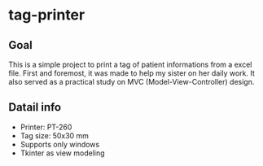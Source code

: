 # tag-printer

## Goal

This is a simple project to print a tag of patient informations from a excel file. First and foremost, it was made to help my sister on her daily work. It also served as a practical study on MVC (Model-View-Controller) design. 

## Datail info

- Printer: PT-260
- Tag size: 50x30 mm
- Supports only windows
- Tkinter as view modeling
